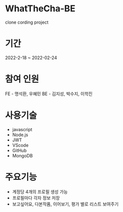 # WhatTheCha-BE
clone cording project

# 기간
2022-2-18 ~ 2022-02-24

# 참여 인원
FE - 명석환, 우혜민
BE - 김지성, 박수지, 이학진

# 사용기술 
- javascript
- Node.js
- JWT
- VScode
- GitHub
- MongoDB

# 주요기능 
- 계정당 4개의 프로필 생성 가능
- 프로필마다 각자 정보 저장
- 보고싶어요, 다본작품, 이어보기, 평가 별로 리스트 보여주기
